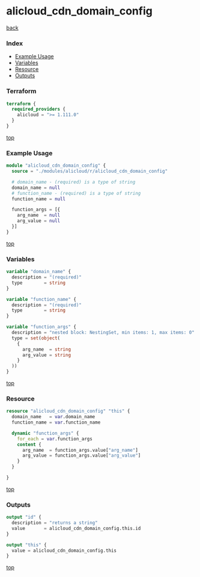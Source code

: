 # alicloud_cdn_domain_config

[back](../alicloud.md)

### Index

- [Example Usage](#example-usage)
- [Variables](#variables)
- [Resource](#resource)
- [Outputs](#outputs)

### Terraform

```terraform
terraform {
  required_providers {
    alicloud = ">= 1.111.0"
  }
}
```

[top](#index)

### Example Usage

```terraform
module "alicloud_cdn_domain_config" {
  source = "./modules/alicloud/r/alicloud_cdn_domain_config"

  # domain_name - (required) is a type of string
  domain_name = null
  # function_name - (required) is a type of string
  function_name = null

  function_args = [{
    arg_name  = null
    arg_value = null
  }]
}
```

[top](#index)

### Variables

```terraform
variable "domain_name" {
  description = "(required)"
  type        = string
}

variable "function_name" {
  description = "(required)"
  type        = string
}

variable "function_args" {
  description = "nested block: NestingSet, min items: 1, max items: 0"
  type = set(object(
    {
      arg_name  = string
      arg_value = string
    }
  ))
}
```

[top](#index)

### Resource

```terraform
resource "alicloud_cdn_domain_config" "this" {
  domain_name   = var.domain_name
  function_name = var.function_name

  dynamic "function_args" {
    for_each = var.function_args
    content {
      arg_name  = function_args.value["arg_name"]
      arg_value = function_args.value["arg_value"]
    }
  }

}
```

[top](#index)

### Outputs

```terraform
output "id" {
  description = "returns a string"
  value       = alicloud_cdn_domain_config.this.id
}

output "this" {
  value = alicloud_cdn_domain_config.this
}
```

[top](#index)